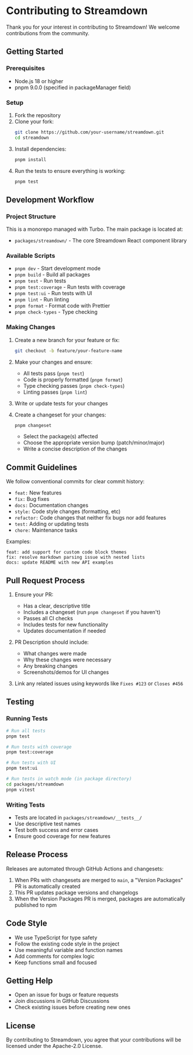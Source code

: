 # Contributing to Streamdown

Thank you for your interest in contributing to Streamdown! We welcome contributions from the community.

## Getting Started

### Prerequisites

- Node.js 18 or higher
- pnpm 9.0.0 (specified in packageManager field)

### Setup

1. Fork the repository
2. Clone your fork:
   ```bash
   git clone https://github.com/your-username/streamdown.git
   cd streamdown
   ```
3. Install dependencies:
   ```bash
   pnpm install
   ```
4. Run the tests to ensure everything is working:
   ```bash
   pnpm test
   ```

## Development Workflow

### Project Structure

This is a monorepo managed with Turbo. The main package is located at:
- `packages/streamdown/` - The core Streamdown React component library

### Available Scripts

- `pnpm dev` - Start development mode
- `pnpm build` - Build all packages
- `pnpm test` - Run tests
- `pnpm test:coverage` - Run tests with coverage
- `pnpm test:ui` - Run tests with UI
- `pnpm lint` - Run linting
- `pnpm format` - Format code with Prettier
- `pnpm check-types` - Type checking

### Making Changes

1. Create a new branch for your feature or fix:
   ```bash
   git checkout -b feature/your-feature-name
   ```

2. Make your changes and ensure:
   - All tests pass (`pnpm test`)
   - Code is properly formatted (`pnpm format`)
   - Type checking passes (`pnpm check-types`)
   - Linting passes (`pnpm lint`)

3. Write or update tests for your changes

4. Create a changeset for your changes:
   ```bash
   pnpm changeset
   ```
   - Select the package(s) affected
   - Choose the appropriate version bump (patch/minor/major)
   - Write a concise description of the changes

## Commit Guidelines

We follow conventional commits for clear commit history:

- `feat:` New features
- `fix:` Bug fixes
- `docs:` Documentation changes
- `style:` Code style changes (formatting, etc)
- `refactor:` Code changes that neither fix bugs nor add features
- `test:` Adding or updating tests
- `chore:` Maintenance tasks

Examples:
```
feat: add support for custom code block themes
fix: resolve markdown parsing issue with nested lists
docs: update README with new API examples
```

## Pull Request Process

1. Ensure your PR:
   - Has a clear, descriptive title
   - Includes a changeset (run `pnpm changeset` if you haven't)
   - Passes all CI checks
   - Includes tests for new functionality
   - Updates documentation if needed

2. PR Description should include:
   - What changes were made
   - Why these changes were necessary
   - Any breaking changes
   - Screenshots/demos for UI changes

3. Link any related issues using keywords like `Fixes #123` or `Closes #456`

## Testing

### Running Tests

```bash
# Run all tests
pnpm test

# Run tests with coverage
pnpm test:coverage

# Run tests with UI
pnpm test:ui

# Run tests in watch mode (in package directory)
cd packages/streamdown
pnpm vitest
```

### Writing Tests

- Tests are located in `packages/streamdown/__tests__/`
- Use descriptive test names
- Test both success and error cases
- Ensure good coverage for new features

## Release Process

Releases are automated through GitHub Actions and changesets:

1. When PRs with changesets are merged to `main`, a "Version Packages" PR is automatically created
2. This PR updates package versions and changelogs
3. When the Version Packages PR is merged, packages are automatically published to npm

## Code Style

- We use TypeScript for type safety
- Follow the existing code style in the project
- Use meaningful variable and function names
- Add comments for complex logic
- Keep functions small and focused

## Getting Help

- Open an issue for bugs or feature requests
- Join discussions in GitHub Discussions
- Check existing issues before creating new ones

## License

By contributing to Streamdown, you agree that your contributions will be licensed under the Apache-2.0 License.